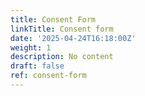 ```yaml
---
title: Consent Form
linkTitle: Consent form
date: '2025-04-24T16:18:00Z'
weight: 1
description: No content
draft: false
ref: consent-form
---
```



